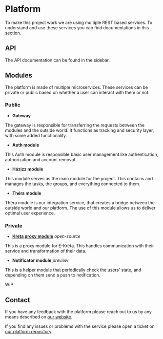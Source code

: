  # Platform

To make this project work we are using multiple REST based services. To understand and use these services you can find documentations in this section.

## API
The API documentation can be found in the sidebar.

## Modules
The platform is made of multiple microservices. These services can be private or public based on whether a user can interact with them or not.

### Public

* **Gateway**

The gateway is responsible for transferring the requests between the modules and the outside world. It functions as tracking and security layer, with some added functionality.

* **Auth module**

This Auth module is responsible basic user management like authentication, authorization and account removal.

* **Házizz module** 

This module serves as the main module for the project. This contains and manages the tasks, the groups, and everything connected to them. 

* **Théra module**

Théra module is our integration service, that creates a bridge between the outside world and our platform. The use of this module allows us to deliver optimal user experience.

### Private

* [**Kreta proxy module**](https://github.com/hazizz/kreta-proxy) *open-source*

This is a proxy module for E-Kréta. This handles communication with their service and transformation of their data.

* **Notificator module** *preview*

This is a helper module that periodically check the users' state, and depending on them send a push to notification.

WIP

## Contact

If you have any feedback with the platform please reach out to us by any means described on [our website](https://hazizz.hu).

If you find any issues or problems with the service please open a ticket on [our platform repository](https://github.com/hazizz/hazizz-platform/issues).